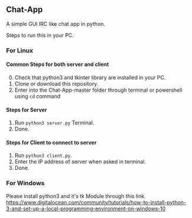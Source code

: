 ## Chat-App
A simple GUI IRC like chat app in python.

Steps to run this in your PC.

### For Linux

#### Common Steps for both server and client

0. Check that python3 and tkinter library are installed in your PC.
1. Clone or download this repository.
2. Enter into the Chat-App-master folder through terminal or powershell using ```cd``` command

#### Steps for Server

1. Run ```python3 server.py``` Terminal.
2. Done.

#### Steps for Client to connect to server

1. Run ```python3 client.py```.
2. Enter the IP address of server when asked in terminal.
3. Done.

### For Windows

Please install python3 and it's tk Module through this link.
https://www.digitalocean.com/community/tutorials/how-to-install-python-3-and-set-up-a-local-programming-environment-on-windows-10
